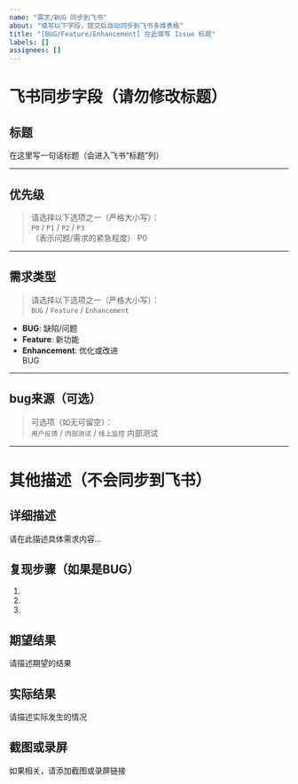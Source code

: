 ```yaml
---
name: "需求/BUG 同步到飞书"
about: "填写以下字段，提交后自动同步到飞书多维表格"
title: "[BUG/Feature/Enhancement] 在此填写 Issue 标题"
labels: []
assignees: []
---
```


# 飞书同步字段（请勿修改标题）

## 标题
在这里写一句话标题（会进入飞书“标题”列）

---

## 优先级  
> 请选择以下选项之一（严格大小写）：  
> `P0` / `P1` / `P2` / `P3`  
（表示问题/需求的紧急程度）
P0
---

## 需求类型  
> 请选择以下选项之一（严格大小写）：  
> `BUG` / `Feature` / `Enhancement`  
- **BUG**: 缺陷/问题  
- **Feature**: 新功能  
- **Enhancement**: 优化或改进  
BUG
---

## bug来源（可选）  
> 可选项（如无可留空）：  
> `用户反馈` / `内部测试` / `线上监控`
内部测试
---

# 其他描述（不会同步到飞书）

## 详细描述
请在此描述具体需求内容...

## 复现步骤（如果是BUG）
1. 
2. 
3. 

## 期望结果
请描述期望的结果

## 实际结果
请描述实际发生的情况

## 截图或录屏
如果相关，请添加截图或录屏链接
